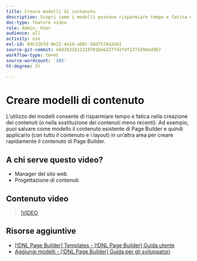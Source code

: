 ```yaml
---
title: Creare modelli di contenuto
description: Scopri come i modelli possono risparmiare tempo e fatica nella creazione di contenuti o nella sostituzione di contenuti meno recenti.
doc-type: feature video
role: Admin, User
audience: all
activity: use
exl-id: 0dc32bfd-9e22-4e1d-a60c-58d7574a2eb1
source-git-commit: e8d2631b31319701beb327f42fdf1372d9dad9b7
workflow-type: tm+mt
source-wordcount: '102'
ht-degree: 1%

---
```


# Creare modelli di contenuto

L’utilizzo dei modelli consente di risparmiare tempo e fatica nella creazione dei contenuti (o nella sostituzione dei contenuti meno recenti). Ad esempio, puoi salvare come modello il contenuto esistente di Page Builder e quindi applicarlo (con tutto il contenuto e i layout) in un’altra area per creare rapidamente il contenuto di Page Builder.

## A chi serve questo video?

- Manager del sito web
- Progettazione di contenuti

## Contenuto video

>[!VIDEO](https://video.tv.adobe.com/v/343787?quality=12&learn=on)

## Risorse aggiuntive

- [[!DNL Page Builder] Templates - [!DNL Page Builder] Guida utente](https://experienceleague.adobe.com/docs/commerce-admin/page-builder/templates.html)
- [Aggiungi modelli - [!DNL Page Builder] Guida per gli sviluppatori](https://developer.adobe.com/commerce/frontend-core/page-builder/content-types/create/add-templates/)
